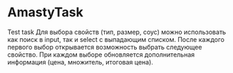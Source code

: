 # AmastyTask
Test task
Для выбора свойств (тип, размер, соус) можно использовать как поиск в input, так и select с выпадающим списком.
После каждого первого выбор открывается возможность выбрать следующее свойство.
При каждом выборе обновляется дополнительная информация (цена, множитель, итоговая цена).
